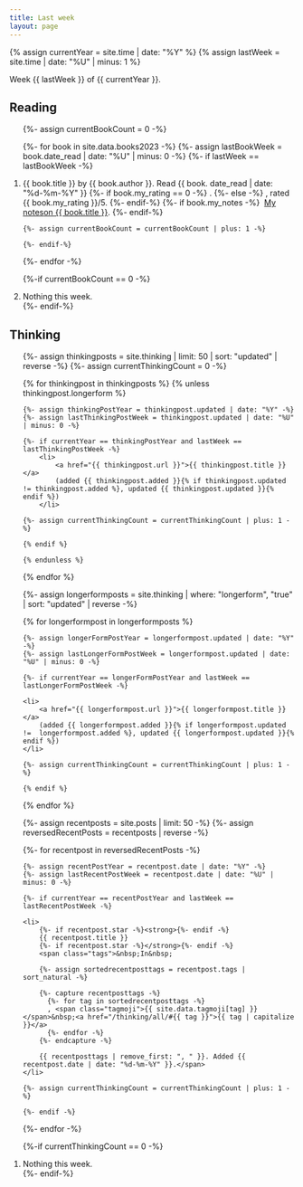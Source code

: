 ```yaml
---
title: Last week
layout: page
---
```


{% assign currentYear = site.time | date: "%Y" %}
{% assign lastWeek = site.time | date: "%U" | minus: 1 %}

Week {{ lastWeek }} of {{ currentYear }}.

<h2 id="reading">Reading</h2>

<ol>
{%- assign currentBookCount = 0 -%}

{%- for book in site.data.books2023 -%}
    {%- assign lastBookWeek = book.date_read | date: "%U" | minus: 0  -%}
    {%- if lastWeek == lastBookWeek -%}
        <li>
            {{ book.title }} by {{ book.author }}. Read {{ book. date_read | date: "%d-%m-%Y" }}
            {%- if book.my_rating == 0 -%}
            .
            {%- else -%}
            , rated {{ book.my_rating }}/5.
            {%- endif-%}
            {%- if book.my_notes -%}
            &nbsp;<a href="{{ book.my_notes }}">My notes<span class="sr-only">on {{ book.title }}</span></a>.
            {%- endif-%}
        </li>

    {%- assign currentBookCount = currentBookCount | plus: 1 -%}

    {%- endif-%}

{%- endfor -%}

{%-if currentBookCount == 0 -%}
    <li>Nothing this week.</li>
{%- endif-%}
</ol>

<h2 id="thinking">Thinking</h2>

<ol>

{%- assign thinkingposts = site.thinking | limit: 50 | sort: "updated" | reverse -%}
{%- assign currentThinkingCount = 0 -%}

{% for thinkingpost in thinkingposts %}
    {% unless thinkingpost.longerform %}

    {%- assign thinkingPostYear = thinkingpost.updated | date: "%Y" -%}
    {%- assign lastThinkingPostWeek = thinkingpost.updated | date: "%U" | minus: 0 -%}

    {%- if currentYear == thinkingPostYear and lastWeek == lastThinkingPostWeek -%}
        <li>
            <a href="{{ thinkingpost.url }}">{{ thinkingpost.title }}</a>
            (added {{ thinkingpost.added }}{% if thinkingpost.updated != thinkingpost.added %}, updated {{ thinkingpost.updated }}{% endif %})
        </li>

    {%- assign currentThinkingCount = currentThinkingCount | plus: 1 -%}

    {% endif %}

    {% endunless %}
{% endfor %}

{%- assign longerformposts = site.thinking | where: "longerform", "true" | sort: "updated" | reverse -%}

{% for longerformpost in longerformposts %}

    {%- assign longerFormPostYear = longerformpost.updated | date: "%Y" -%}
    {%- assign lastLongerFormPostWeek = longerformpost.updated | date: "%U" | minus: 0 -%}

    {%- if currentYear == longerFormPostYear and lastWeek == lastLongerFormPostWeek -%}

    <li>
        <a href="{{ longerformpost.url }}">{{ longerformpost.title }}</a>
        (added {{ longerformpost.added }}{% if longerformpost.updated !=  longerformpost.added %}, updated {{ longerformpost.updated }}{% endif %})
    </li>

    {%- assign currentThinkingCount = currentThinkingCount | plus: 1 -%}

    {% endif %}
{% endfor %}

{%- assign recentposts = site.posts | limit: 50 -%}
{%- assign reversedRecentPosts = recentposts | reverse -%}

{%- for recentpost in reversedRecentPosts -%}
    
	{%- assign recentPostYear = recentpost.date | date: "%Y" -%}
	{%- assign lastRecentPostWeek = recentpost.date | date: "%U" | minus: 0 -%}

    {%- if currentYear == recentPostYear and lastWeek == lastRecentPostWeek -%}

    <li>
        {%- if recentpost.star -%}<strong>{%- endif -%}
        {{ recentpost.title }} 
        {%- if recentpost.star -%}</strong>{%- endif -%}
        <span class="tags">&nbsp;In&nbsp;

        {%- assign sortedrecentposttags = recentpost.tags | sort_natural -%}

        {%- capture recentposttags -%}
          {%- for tag in sortedrecentposttags -%}
          , <span class="tagmoji">{{ site.data.tagmoji[tag] }}</span>&nbsp;<a href="/thinking/all/#{{ tag }}">{{ tag | capitalize }}</a>
          {%- endfor -%}
        {%- endcapture -%}

        {{ recentposttags | remove_first: ", " }}. Added {{ recentpost.date | date: "%d-%m-%Y" }}.</span>
    </li>

    {%- assign currentThinkingCount = currentThinkingCount | plus: 1 -%}

    {%- endif -%}
    
{%- endfor -%}

{%-if currentThinkingCount == 0 -%}
    <li>Nothing this week.</li>
{%- endif-%}

</ol>
